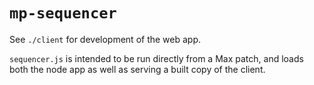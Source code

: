 # `mp-sequencer`

See `./client` for development of the web app.

`sequencer.js` is intended to be run directly from a Max patch, and loads both the node app as well as serving a built copy of the client.
